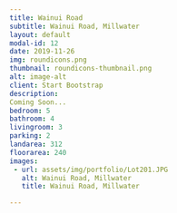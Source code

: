 ```yaml
---
title: Wainui Road
subtitle: Wainui Road, Millwater
layout: default
modal-id: 12
date: 2019-11-26
img: roundicons.png
thumbnail: roundicons-thumbnail.png
alt: image-alt
client: Start Bootstrap
description:
Coming Soon...
bedroom: 5
bathroom: 4
livingroom: 3
parking: 2
landarea: 312
floorarea: 240
images:
 - url: assets/img/portfolio/Lot201.JPG
   alt: Wainui Road, Millwater
   title: Wainui Road, Millwater

---
```

